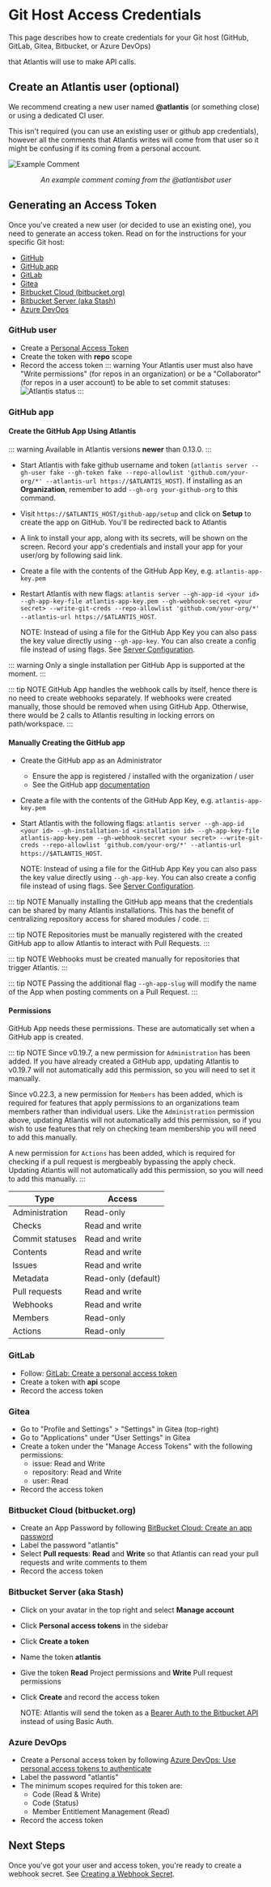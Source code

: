 # Git Host Access Credentials

This page describes how to create credentials for your Git host (GitHub, GitLab, Gitea, Bitbucket, or Azure DevOps)

that Atlantis will use to make API calls.

## Create an Atlantis user (optional)

We recommend creating a new user named **@atlantis** (or something close) or using a dedicated CI user.

This isn't required (you can use an existing user or github app credentials), however all the comments that Atlantis writes
will come from that user so it might be confusing if its coming from a personal account.

![Example Comment](./images/example-comment.png)
<p align="center"><i>An example comment coming from the @atlantisbot user</i></p>

## Generating an Access Token

Once you've created a new user (or decided to use an existing one), you need to
generate an access token. Read on for the instructions for your specific Git host:

* [GitHub](#github-user)
* [GitHub app](#github-app)
* [GitLab](#gitlab)
* [Gitea](#gitea)
* [Bitbucket Cloud (bitbucket.org)](#bitbucket-cloud-bitbucket-org)
* [Bitbucket Server (aka Stash)](#bitbucket-server-aka-stash)
* [Azure DevOps](#azure-devops)

### GitHub user

* Create a [Personal Access Token](https://docs.github.com/en/authentication/keeping-your-account-and-data-secure/creating-a-personal-access-token#creating-a-fine-grained-personal-access-token)
* Create the token with **repo** scope
* Record the access token
::: warning
Your Atlantis user must also have "Write permissions" (for repos in an organization) or be a "Collaborator" (for repos in a user account) to be able to set commit statuses:
![Atlantis status](./images/status.png)
:::

### GitHub app

#### Create the GitHub App Using Atlantis

::: warning
Available in Atlantis versions **newer** than 0.13.0.
:::

* Start Atlantis with fake github username and token (`atlantis server --gh-user fake --gh-token fake --repo-allowlist 'github.com/your-org/*' --atlantis-url https://$ATLANTIS_HOST`). If installing as an **Organization**, remember to add `--gh-org your-github-org` to this command.
* Visit `https://$ATLANTIS_HOST/github-app/setup` and click on **Setup** to create the app on GitHub. You'll be redirected back to Atlantis
* A link to install your app, along with its secrets, will be shown on the screen. Record your app's credentials and install your app for your user/org by following said link.
* Create a file with the contents of the GitHub App Key, e.g. `atlantis-app-key.pem`
* Restart Atlantis with new flags: `atlantis server --gh-app-id <your id> --gh-app-key-file atlantis-app-key.pem --gh-webhook-secret <your secret> --write-git-creds --repo-allowlist 'github.com/your-org/*' --atlantis-url https://$ATLANTIS_HOST`.

  NOTE: Instead of using a file for the GitHub App Key you can also pass the key value directly using `--gh-app-key`. You can also create a config file instead of using flags. See [Server Configuration](server-configuration.md#config-file).

::: warning
Only a single installation per GitHub App is supported at the moment.
:::

::: tip NOTE
GitHub App handles the webhook calls by itself, hence there is no need to create webhooks separately. If webhooks were created manually, those should be removed when using GitHub App. Otherwise, there would be 2 calls to Atlantis resulting in locking errors on path/workspace.
:::

#### Manually Creating the GitHub app

* Create the GitHub app as an Administrator
  * Ensure the app is registered / installed with the organization / user
  * See the GitHub app [documentation](https://docs.github.com/en/apps/creating-github-apps/about-creating-github-apps/about-creating-github-apps)
* Create a file with the contents of the GitHub App Key, e.g. `atlantis-app-key.pem`
* Start Atlantis with the following flags: `atlantis server --gh-app-id <your id> --gh-installation-id <installation id> --gh-app-key-file atlantis-app-key.pem --gh-webhook-secret <your secret> --write-git-creds --repo-allowlist 'github.com/your-org/*' --atlantis-url https://$ATLANTIS_HOST`.

  NOTE: Instead of using a file for the GitHub App Key you can also pass the key value directly using `--gh-app-key`. You can also create a config file instead of using flags. See [Server Configuration](server-configuration.md#config-file).

::: tip NOTE
Manually installing the GitHub app means that the credentials can be shared by many Atlantis installations. This has the benefit of centralizing repository access for shared modules / code.
:::

::: tip NOTE
Repositories must be manually registered with the created GitHub app to allow Atlantis to interact with Pull Requests.
:::

::: tip NOTE
Webhooks must be created manually for repositories that trigger Atlantis.
:::

::: tip NOTE
Passing the additional flag `--gh-app-slug` will modify the name of the App when posting comments on a Pull Request.
:::

#### Permissions

GitHub App needs these permissions. These are automatically set when a GitHub app is created.

::: tip NOTE
Since v0.19.7, a new permission for `Administration` has been added. If you have already created a GitHub app, updating Atlantis to v0.19.7 will not automatically add this permission, so you will need to set it manually.

Since v0.22.3, a new permission for `Members` has been added, which is required for features that apply permissions to an organizations team members rather than individual users. Like the `Administration` permission above, updating Atlantis will not automatically add this permission, so if you wish to use features that rely on checking team membership you will need to add this manually.

A new permission for `Actions` has been added, which is required for checking if a pull request is mergbeably bypassing the apply check. Updating Atlantis will not automatically add this permission, so you will need to add this manually.
:::

| Type            | Access              |
| --------------- | ------------------- |
| Administration  | Read-only           |
| Checks          | Read and write      |
| Commit statuses | Read and write      |
| Contents        | Read and write      |
| Issues          | Read and write      |
| Metadata        | Read-only (default) |
| Pull requests   | Read and write      |
| Webhooks        | Read and write      |
| Members         | Read-only           |
| Actions         | Read-only           |

### GitLab

* Follow: [GitLab: Create a personal access token](https://docs.gitlab.com/user/profile/personal_access_tokens/#create-a-personal-access-token)
* Create a token with **api** scope
* Record the access token

### Gitea

* Go to "Profile and Settings" > "Settings" in Gitea (top-right)
* Go to "Applications" under "User Settings" in Gitea
* Create a token under the "Manage Access Tokens" with the following permissions:
  * issue: Read and Write
  * repository: Read and Write
  * user: Read
* Record the access token

### Bitbucket Cloud (bitbucket.org)

* Create an App Password by following [BitBucket Cloud: Create an app password](https://support.atlassian.com/bitbucket-cloud/docs/create-an-app-password/)
* Label the password "atlantis"
* Select **Pull requests**: **Read** and **Write** so that Atlantis can read your pull requests and write comments to them
* Record the access token

### Bitbucket Server (aka Stash)

* Click on your avatar in the top right and select **Manage account**
* Click **Personal access tokens** in the sidebar
* Click **Create a token**
* Name the token **atlantis**
* Give the token **Read** Project permissions and **Write** Pull request permissions
* Click **Create** and record the access token

  NOTE: Atlantis will send the token as a [Bearer Auth to the Bitbucket API](https://confluence.atlassian.com/bitbucketserver/http-access-tokens-939515499.html#HTTPaccesstokens-UsingHTTPaccesstokens) instead of using Basic Auth.

### Azure DevOps

* Create a Personal access token by following [Azure DevOps: Use personal access tokens to authenticate](https://docs.microsoft.com/en-us/azure/devops/organizations/accounts/use-personal-access-tokens-to-authenticate?view=azure-devops)
* Label the password "atlantis"
* The minimum scopes required for this token are:
  * Code (Read & Write)
  * Code (Status)
  * Member Entitlement Management (Read)
* Record the access token

## Next Steps

Once you've got your user and access token, you're ready to create a webhook secret. See [Creating a Webhook Secret](webhook-secrets.md).
